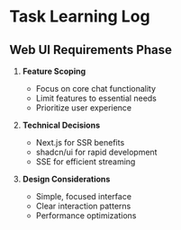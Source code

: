# Task Learning Log

## Web UI Requirements Phase

1. **Feature Scoping**
   - Focus on core chat functionality
   - Limit features to essential needs
   - Prioritize user experience

2. **Technical Decisions**
   - Next.js for SSR benefits
   - shadcn/ui for rapid development
   - SSE for efficient streaming

3. **Design Considerations**
   - Simple, focused interface
   - Clear interaction patterns
   - Performance optimizations
